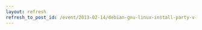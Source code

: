 ```yaml
---
layout: refresh
refresh_to_post_id: /event/2013-02-14/debian-gnu-linux-install-party-v-7.html
---
```

